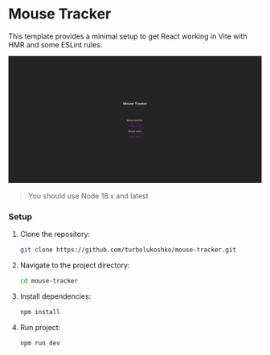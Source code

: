 # Mouse Tracker

This template provides a minimal setup to get React working in Vite with HMR and some ESLint rules.

![screenshot](./src/assets/screenshot.png)

> You should use Node 18.x and latest

### Setup

1. Clone the repository:

   ```bash
   git clone https://github.com/turbolukoshko/mouse-tracker.git
   ```

2. Navigate to the project directory:

   ```bash
   cd mouse-tracker
   ```

3. Install dependencies:

   ```bash
   npm install
   ```

4. Run project:

   ```bash
   npm run dev
   ```
